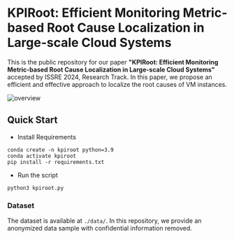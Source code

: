 # KPIRoot: Efficient Monitoring Metric-based Root Cause Localization in Large-scale Cloud Systems

This is the public repository for our paper **"KPIRoot: Efficient Monitoring Metric-based Root Cause Localization in Large-scale Cloud Systems"** accepted by ISSRE 2024, Research Track. 
In this paper, we propose an efficient and effective approach to localize the root causes of VM instances.

![overview](https://github.com/user-attachments/assets/8e85580c-7d6b-4e93-aff7-6ef2ecc42fad)


## Quick Start
- Install Requirements

```
conda create -n kpiroot python=3.9
conda activate kpiroot
pip install -r requirements.txt
```

- Run the script
```
python3 kpiroot.py
```

### Dataset

The dataset is available at `./data/`.
In this repository, we provide an anonymized data sample with confidential information removed.
